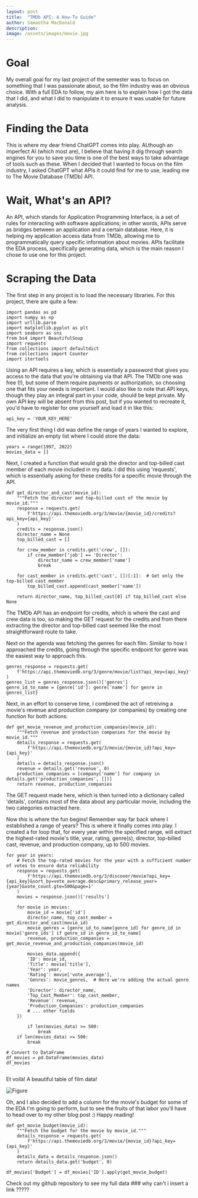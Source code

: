 ```yaml
---
layout: post
title:  "TMDb API; A How-To Guide"
author: Samantha MacDonald 
description: 
image: /assets/images/movie.jpg
---
```


# Goal   

My overall goal for my last project of the semester was to focus on something that I was passionate about, so the film industry was an obvious choice. With a full EDA to follow, my aim here is to explain how I got the data that I did, and what I did to manipulate it to ensure it was usable for future analysis. 

# Finding the Data  
This is where my dear friend ChatGPT comes into play. ALthough an imperfect AI (which most are), I believe that having it dig through search engines for you to save you time is one of the best ways to take advantage of tools such as these. When I decided that I wanted to focus on the film industry, I asked ChatGPT what APIs it could find for me to use, leading me to The Movie Database (TMDb) API.  
 
# Wait, What's an API? 
An API, which stands for Application Programming Interface, is a set of rules for interacting with software applications; in other words, APIs serve as bridges between an application and a certain database. Here, it is helping my application access data from TMDb, allowing me to programmatically query specific information about movies. APIs facilitate the EDA process, specifically generating data, which is the main reason I chose to use one for this project. 


# Scraping the Data 

The first step in any project is to load the necessary libraries. For this project, there are quite a few: 
```````
import pandas as pd 
import numpy as np 
import urllib.parse
import matplotlib.pyplot as plt
import seaborn as sns
from bs4 import BeautifulSoup
import requests
from collections import defaultdict
from collections import Counter
import itertools
```````
Using an API requires a key, which is essentially a password that gives you access to the data that you're obtaining via that API. The TMDb one was free (!), but some of them require payments or authorization, so choosing one that fits your needs is important. I would also like to note that API keys, though they play an integral part in your code, should be kept private. My own API key will be absent from this post, but if you wanted to recreate it, you'd have to register for one yourself and load it in like this: 

```````
api_key = 'YOUR_KEY_HERE' 
```````
The very first thing I did was define the range of years I wanted to explore, and initialize an empty list where I could store the data: 
``````
years = range(1997, 2022)
movies_data = []
```````
Next, I created a function that would grab the director and top-billed cast member of each movie included in my data. I did this using 'requests', which is essentially asking for these credits for a specific movie through the API.  
```````
def get_director_and_cast(movie_id):
    """Fetch the director and top-billed cast of the movie by movie_id."""
    response = requests.get(
        f'https://api.themoviedb.org/3/movie/{movie_id}/credits?api_key={api_key}'
    )
    credits = response.json()
    director_name = None
    top_billed_cast = []
    
    for crew_member in credits.get('crew', []):
        if crew_member['job'] == 'Director':
            director_name = crew_member['name']
            break
    
    for cast_member in credits.get('cast', [])[:1]:  # Get only the top-billed cast member
        top_billed_cast.append(cast_member['name'])

    return director_name, top_billed_cast[0] if top_billed_cast else None
```````
The TMDb API has an endpoint for credits, which is where the cast and crew data is too, so making the GET request for the credits and from there extracting the director and top-billed cast seemed like the most straightforward route to take. 

Next on the agenda was fetching the genres for each film. Similar to how I approached the credits, going through the specific endpoint for genre was the easiest way to approach this. 

```````
genres_response = requests.get(
    f'https://api.themoviedb.org/3/genre/movie/list?api_key={api_key}'
)
genres_list = genres_response.json()['genres']
genre_id_to_name = {genre['id']: genre['name'] for genre in genres_list}
```````
Next, in an effort to conserve time, I combined the act of retreiving a movie's revenue and production company (or companies) by creating one function for both actions: 
``````
def get_movie_revenue_and_production_companies(movie_id):
    """Fetch revenue and production companies for the movie by movie_id."""
    details_response = requests.get(
        f'https://api.themoviedb.org/3/movie/{movie_id}?api_key={api_key}'
    )
    details = details_response.json()
    revenue = details.get('revenue', 0)
    production_companies = [company['name'] for company in details.get('production_companies', [])]
    return revenue, production_companies
``````
The GET request made here, which is then turned into a dictionary called 'details', contains most of the data about any particular movie, including the two categories extracted here. 

Now *this* is where the fun begins! Remember way far back where I established a range of years? This is where it finally comes into play. I created a for loop that, for every year within the specified range, will extract the highest-rated movie's title, year, rating, genre(s), director, top-billed cast, revenue, and production company, up to 500 movies. 
``````
for year in years:
    # Fetch the top-rated movies for the year with a sufficient number of votes to ensure data reliability
    response = requests.get(
        f'https://api.themoviedb.org/3/discover/movie?api_key={api_key}&sort_by=vote_average.desc&primary_release_year={year}&vote_count.gte=500&page=1'
    )
    movies = response.json()['results']
    
    for movie in movies:
        movie_id = movie['id']
        director_name, top_cast_member = get_director_and_cast(movie_id)
        movie_genres = [genre_id_to_name[genre_id] for genre_id in movie['genre_ids'] if genre_id in genre_id_to_name]
        revenue, production_companies = get_movie_revenue_and_production_companies(movie_id)

        movies_data.append({
        'ID': movie_id,
        'Title': movie['title'],
        'Year': year,
        'Rating': movie['vote_average'],
        'Genres': movie_genres,  # Here we're adding the actual genre names
        'Director': director_name,
        'Top_Cast_Member': top_cast_member,
        'Revenue': revenue, 
        'Production_Companies': production_companies
        # ... other fields
    })
        
        if len(movies_data) >= 500:
            break
    if len(movies_data) >= 500:
        break

# Convert to DataFrame
df_movies = pd.DataFrame(movies_data)
df_movies


``````
Et voilà! A beautiful table of film data! 

![Figure](/assets/images/movietable.png) 

Oh, and I also decided to add a column for the movie's budget for some of the EDA I'm going to perform, but to see the fruits of that labor you'll have to head over to my other blog post :) Happy reading! 

``````
def get_movie_budget(movie_id):
    """Fetch the budget for the movie by movie_id."""
    details_response = requests.get(
        f'https://api.themoviedb.org/3/movie/{movie_id}?api_key={api_key}'
    )
    details_data = details_response.json()
    return details_data.get('budget', 0)

df_movies['Budget'] = df_movies['ID'].apply(get_movie_budget)
``````

Check out my github repository to see my full data ### why can't i insert a link ????? 
